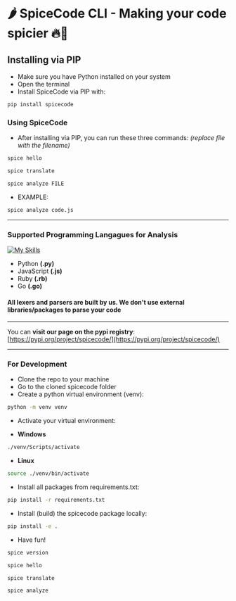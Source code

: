 # 🌶️ SpiceCode CLI - Making your code spicier 🔥🥵

## Installing via PIP

- Make sure you have Python installed on your system
- Open the terminal
- Install SpiceCode via PIP with:

```bash
pip install spicecode
```

### Using SpiceCode

- After installing via PIP, you can run these three commands: *(replace file with the filename)*

```bash
spice hello
```

```bash
spice translate
```

```bash
spice analyze FILE
```

- EXAMPLE:

```bash
spice analyze code.js
```

---

### Supported Programming Langagues for Analysis

[![My Skills](https://skillicons.dev/icons?i=python,js,ruby,go&perline=10)](https://skillicons.dev)

- Python **(.py)**
- JavaScript **(.js)**
- Ruby **(.rb)**
- Go **(.go)**
  
#### All lexers and parsers are built by us. We don't use external libraries/packages to parse your code

---

You can **visit our page on the pypi registry**: [https://pypi.org/project/spicecode/](https://pypi.org/project/spicecode/)

---

### For Development

- Clone the repo to your machine
- Go to the cloned spicecode folder
- Create a python virtual environment (venv):

```bash
python -m venv venv
```

- Activate your virtual environment:

- **Windows**

```bash
./venv/Scripts/activate
```

- **Linux**

```bash
source ./venv/bin/activate
```

- Install all packages from requirements.txt:

```bash
pip install -r requirements.txt
```

- Install (build) the spicecode package locally:

```bash
pip install -e .
```

- Have fun!

```bash
spice version
```

```bash
spice hello
```

```bash
spice translate
```

```bash
spice analyze
```
